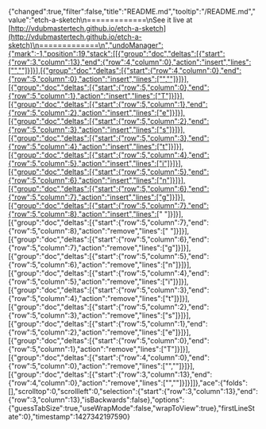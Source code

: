 {"changed":true,"filter":false,"title":"README.md","tooltip":"/README.md","value":"etch-a-sketch\n=============\nSee it live at [http://vdubmastertech.github.io/etch-a-sketch](http://vdubmastertech.github.io/etch-a-sketch)\n=============\n","undoManager":{"mark":-1,"position":19,"stack":[[{"group":"doc","deltas":[{"start":{"row":3,"column":13},"end":{"row":4,"column":0},"action":"insert","lines":["",""]}]}],[{"group":"doc","deltas":[{"start":{"row":4,"column":0},"end":{"row":5,"column":0},"action":"insert","lines":["",""]}]}],[{"group":"doc","deltas":[{"start":{"row":5,"column":0},"end":{"row":5,"column":1},"action":"insert","lines":["T"]}]}],[{"group":"doc","deltas":[{"start":{"row":5,"column":1},"end":{"row":5,"column":2},"action":"insert","lines":["e"]}]}],[{"group":"doc","deltas":[{"start":{"row":5,"column":2},"end":{"row":5,"column":3},"action":"insert","lines":["s"]}]}],[{"group":"doc","deltas":[{"start":{"row":5,"column":3},"end":{"row":5,"column":4},"action":"insert","lines":["t"]}]}],[{"group":"doc","deltas":[{"start":{"row":5,"column":4},"end":{"row":5,"column":5},"action":"insert","lines":["i"]}]}],[{"group":"doc","deltas":[{"start":{"row":5,"column":5},"end":{"row":5,"column":6},"action":"insert","lines":["n"]}]}],[{"group":"doc","deltas":[{"start":{"row":5,"column":6},"end":{"row":5,"column":7},"action":"insert","lines":["g"]}]}],[{"group":"doc","deltas":[{"start":{"row":5,"column":7},"end":{"row":5,"column":8},"action":"insert","lines":[" "]}]}],[{"group":"doc","deltas":[{"start":{"row":5,"column":7},"end":{"row":5,"column":8},"action":"remove","lines":[" "]}]}],[{"group":"doc","deltas":[{"start":{"row":5,"column":6},"end":{"row":5,"column":7},"action":"remove","lines":["g"]}]}],[{"group":"doc","deltas":[{"start":{"row":5,"column":5},"end":{"row":5,"column":6},"action":"remove","lines":["n"]}]}],[{"group":"doc","deltas":[{"start":{"row":5,"column":4},"end":{"row":5,"column":5},"action":"remove","lines":["i"]}]}],[{"group":"doc","deltas":[{"start":{"row":5,"column":3},"end":{"row":5,"column":4},"action":"remove","lines":["t"]}]}],[{"group":"doc","deltas":[{"start":{"row":5,"column":2},"end":{"row":5,"column":3},"action":"remove","lines":["s"]}]}],[{"group":"doc","deltas":[{"start":{"row":5,"column":1},"end":{"row":5,"column":2},"action":"remove","lines":["e"]}]}],[{"group":"doc","deltas":[{"start":{"row":5,"column":0},"end":{"row":5,"column":1},"action":"remove","lines":["T"]}]}],[{"group":"doc","deltas":[{"start":{"row":4,"column":0},"end":{"row":5,"column":0},"action":"remove","lines":["",""]}]}],[{"group":"doc","deltas":[{"start":{"row":3,"column":13},"end":{"row":4,"column":0},"action":"remove","lines":["",""]}]}]]},"ace":{"folds":[],"scrolltop":0,"scrollleft":0,"selection":{"start":{"row":3,"column":13},"end":{"row":3,"column":13},"isBackwards":false},"options":{"guessTabSize":true,"useWrapMode":false,"wrapToView":true},"firstLineState":0},"timestamp":1427342197590}